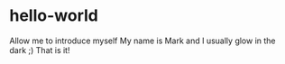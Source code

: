 # hello-world
Allow me to introduce myself
My name is Mark and I usually glow in the dark ;)
That is it!
